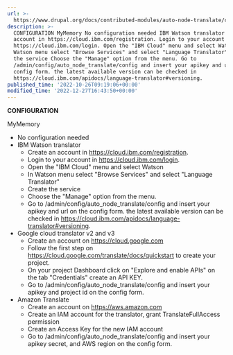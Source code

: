 ```yaml
---
url: >-
  https://www.drupal.org/docs/contributed-modules/auto-node-translate/configuration
description: >-
  CONFIGURATION MyMemory No configuration needed IBM Watson translator Create an
  account in https://cloud.ibm.com/registration. Login to your account in
  https://cloud.ibm.com/login. Open the "IBM Cloud" menu and select Watson In
  Watson menu select "Browse Services" and select "Language Translator" Create
  the service Choose the "Manage" option from the menu. Go to
  /admin/config/auto_node_translate/config and insert your apikey and url on the
  config form. the latest available version can be checked in
  https://cloud.ibm.com/apidocs/language-translator#versioning.
published_time: '2022-10-26T09:19:06+00:00'
modified_time: '2022-12-27T16:43:50+00:00'
---
```

**CONFIGURATION**

MyMemory

* No configuration needed
* IBM Watson translator  
   * Create an account in <https://cloud.ibm.com/registration>.  
   * Login to your account in <https://cloud.ibm.com/login>.  
   * Open the "IBM Cloud" menu and select Watson  
   * In Watson menu select "Browse Services" and select "Language Translator"  
   * Create the service  
   * Choose the "Manage" option from the menu.  
   * Go to /admin/config/auto\_node\_translate/config and insert your apikey and url on the config form. the latest available version can be checked in <https://cloud.ibm.com/apidocs/language-translator#versioning>.
* Google cloud translator v2 and v3  
   * Create an account on <https://cloud.google.com>  
   * Follow the first step on <https://cloud.google.com/translate/docs/quickstart> to create your project.  
   * On your project Dashboard click on "Explore and enable APIs" on the tab "Credentials" create an API KEY.  
   * Go to /admin/config/auto\_node\_translate/config and insert your apikey and project id on the config form.
* Amazon Translate  
   * Create an account on <https://aws.amazon.com>  
   * Create an IAM account for the translator, grant TranslateFullAccess permission  
   * Create an Access Key for the new IAM account  
   * Go to /admin/config/auto\_node\_translate/config and insert your apikey secret, and AWS region on the config form.